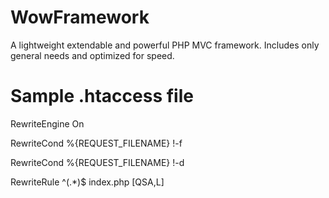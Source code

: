 # WowFramework
A lightweight extendable and powerful PHP MVC framework. Includes only general needs and optimized for speed.

# Sample .htaccess file
RewriteEngine On

RewriteCond %{REQUEST_FILENAME} !-f

RewriteCond %{REQUEST_FILENAME} !-d

RewriteRule ^(.*)$ index.php [QSA,L]
